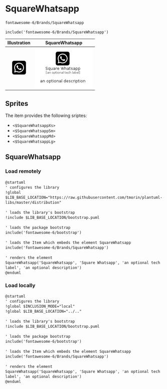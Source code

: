 # SquareWhatsapp


```text
fontawesome-6/Brands/SquareWhatsapp
```

```text
include('fontawesome-6/Brands/SquareWhatsapp')
```



| Illustration | SquareWhatsapp |
| :---: | :---: |
| ![illustration for Illustration](../../fontawesome-6/Brands/SquareWhatsapp.png) | ![illustration for SquareWhatsapp](../../fontawesome-6/Brands/SquareWhatsapp.Local.png) |



## Sprites
The item provides the following sriptes:

- `<$SquareWhatsappXs>`
- `<$SquareWhatsappSm>`
- `<$SquareWhatsappMd>`
- `<$SquareWhatsappLg>`





## SquareWhatsapp

### Load remotely
```plantuml
@startuml
' configures the library
!global $LIB_BASE_LOCATION="https://raw.githubusercontent.com/tmorin/plantuml-libs/master/distribution"

' loads the library's bootstrap
!include $LIB_BASE_LOCATION/bootstrap.puml

' loads the package bootstrap
include('fontawesome-6/bootstrap')

' loads the Item which embeds the element SquareWhatsapp
include('fontawesome-6/Brands/SquareWhatsapp')

' renders the element
SquareWhatsapp('SquareWhatsapp', 'Square Whatsapp', 'an optional tech label', 'an optional description')
@enduml
```

### Load locally
```plantuml
@startuml
' configures the library
!global $INCLUSION_MODE="local"
!global $LIB_BASE_LOCATION="../.."

' loads the library's bootstrap
!include $LIB_BASE_LOCATION/bootstrap.puml

' loads the package bootstrap
include('fontawesome-6/bootstrap')

' loads the Item which embeds the element SquareWhatsapp
include('fontawesome-6/Brands/SquareWhatsapp')

' renders the element
SquareWhatsapp('SquareWhatsapp', 'Square Whatsapp', 'an optional tech label', 'an optional description')
@enduml
```


